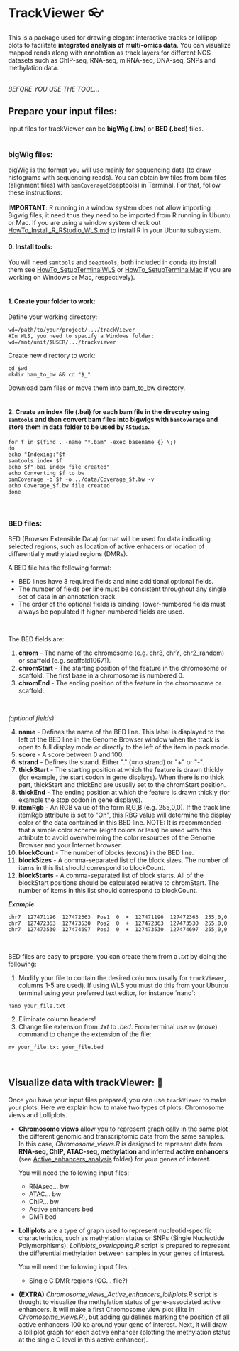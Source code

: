 # TrackViewer :eyeglasses:
This is a package used for drawing elegant interactive tracks or lollipop plots to facilitate **integrated analysis of multi-omics data**. You can visualize mapped reads along with annotation as track layers for different NGS datasets such as ChIP-seq, RNA-seq, miRNA-seq, DNA-seq, SNPs and methylation data.  
<br/>

_BEFORE YOU USE THE TOOL..._

## Prepare your input files:
Input files for trackViewer can be **bigWig (.bw)** or **BED (.bed)** files.  
<br/>

### bigWig files:

bigWig is the format you will use mainly for sequencing data (to draw histograms with sequencing reads). You can obtain bw files from bam files (alignment files) with `bamCoverage`(deeptools) in Terminal. For that, follow these instructions:  
<br/>
**IMPORTANT**: R running in a window system does not allow importing Bigwig files, it need thus they need to be imported from R running in Ubuntu or Mac. If you are using a window system check out [HowTo_Install_R_RStudio_WLS.md](https://github.com/patriciasolesanchez/PSlab/blob/master/HowTo's/HowTo_Install_R_RStudio_WLS.md) to install R in your Ubuntu subsystem.


#### 0. Install tools:
You will need `samtools` and `deeptools`, both included in conda (to install them see [HowTo_SetupTerminalWLS](https://github.com/patriciasolesanchez/PSlab/blob/master/HowTo's/HowTo_SetupTerminalWLS.md) or [HowTo_SetupTerminalMac](https://github.com/patriciasolesanchez/PSlab/blob/master/HowTo's/HowTo_SetupTerminalMac.md) if you are working on Windows or Mac, respectively).  
<br/>

#### 1. Create your folder to work:

Define your working directory:
````
wd=/path/to/your/project/.../trackViewer
#In WLS, you need to specify a Windows folder:
wd=/mnt/unit/$USER/.../trackviewer
````

Create new directory to work:
````
cd $wd
mkdir bam_to_bw && cd "$_"
````

Download bam files or move them into bam_to_bw directory.  
<br/>

#### 2. Create an index file (.bai) for each bam file in the direcotry using `samtools` and then convert bam files into bigwigs with `bamCoverage` and store them in data folder to be used by `RStudio`.

````
for f in $(find . -name "*.bam" -exec basename {} \;)
do
echo "Indexing:"$f
samtools index $f
echo $f".bai index file created"
echo Converting $f to bw
bamCoverage -b $f -o ../data/Coverage_$f.bw -v
echo Coverage_$f.bw file created
done
````
<br/>

### BED files:
BED (Browser Extensible Data) format will be used for data indicating selected regions, such as location of active enhacers or location of differentially methylated regions (DMRs). 

A BED file has the following format:

- BED lines have 3 required fields and nine additional optional fields.
- The number of fields per line must be consistent throughout any single set of data in an annotation track.
- The order of the optional fields is binding: lower-numbered fields must always be populated if higher-numbered fields are used.  
<br/>

The BED fields are:
1. **chrom** - The name of the chromosome (e.g. chr3, chrY, chr2_random) or scaffold (e.g. scaffold10671).  
2. **chromStart** - The starting position of the feature in the chromosome or scaffold. The first base in a chromosome is numbered 0.  
3. **chromEnd** - The ending position of the feature in the chromosome or scaffold.  
<br/>

 _(optional fields)_  
   
4. **name** - Defines the name of the BED line. This label is displayed to the left of the BED line in the Genome Browser window when the track is open to full display mode or directly to the left of the item in pack mode.  
5. **score** - A score between 0 and 100.  
6. **strand** - Defines the strand. Either "." (=no strand) or "+" or "-".  
7. **thickStart** - The starting position at which the feature is drawn thickly (for example, the start codon in gene displays). When there is no thick part, thickStart and thickEnd are usually set to the chromStart position.  
8. **thickEnd** - The ending position at which the feature is drawn thickly (for example the stop codon in gene displays).  
9. **itemRgb** - An RGB value of the form R,G,B (e.g. 255,0,0). If the track line itemRgb attribute is set to "On", this RBG value will determine the display color of the data contained in this BED line. NOTE: It is recommended that a simple color scheme (eight colors or less) be used with this attribute to avoid overwhelming the color resources of the Genome Browser and your Internet browser.  
10. **blockCount** - The number of blocks (exons) in the BED line.  
11. **blockSizes** - A comma-separated list of the block sizes. The number of items in this list should correspond to blockCount.  
12. **blockStarts** - A comma-separated list of block starts. All of the blockStart positions should be calculated relative to chromStart. The number of items in this list should correspond to blockCount.  

_**Example**_
````
chr7  127471196  127472363  Pos1  0  +  127471196  127472363  255,0,0
chr7  127472363  127473530  Pos2  0  +  127472363  127473530  255,0,0
chr7  127473530  127474697  Pos3  0  +  127473530  127474697  255,0,0
````  
<br/>

BED files are easy to prepare, you can create them from a _.txt_ by doing the following:

1. Modify your file to contain the desired columns (usally for `trackViewer`, columns 1-5 are used). If using WLS you must do this from your Ubuntu terminal using your preferred text editor, for instance ´nano´:
````
nano your_file.txt
````
2. Eliminate column headers!
3. Change file extension from _.txt_ to _.bed_. From terminal use `mv` (*move*) command to change the extension of the file:
````
mv your_file.txt your_file.bed
````
<br/>

## Visualize data with trackViewer: :lollipop:
Once you have your input files prepared, you can use `trackViewer` to make your plots. Here we explain how to make two types of plots: Chromosome views and Lolliplots.

* **Chromosome views** allow you to represent graphically in the same plot the different genomic and transcriptomic data from the same samples. In this case, _Chromosome_views.R_ is designed to represent data from **RNA-seq, ChIP, ATAC-seq, methylation** and inferred **active enhancers** (see [Active_enhancers_analysis](https://github.com/patriciasolesanchez/PSlab/tree/master/Active_enhancers_analysis) folder) for your genes of interest.  

  You will need the following input files:
  
  * RNAseq... bw
  * ATAC... bw
  * ChIP... bw
  * Active enhancers bed
  * DMR bed
  

* **Lolliplots** are a type of graph used to represent nucleotid-specific characteristics, such as methylation status or SNPs (Single Nucleotide Polymorphisms). _Lolliplots_overlapping.R_ script is prepared to represent the differential methylation between samples in your genes of interest.  

  You will need the following input files:
  
  * Single C DMR regions (CG... file?)
  

* **(EXTRA)** _Chromosome_views_Active_enhancers_lolliplots.R_ script is thought to visualize the methylation status of gene-associated active enhancers. It will make a first Chromosome view plot (like in _Chromosome_views.R_), but adding guidelines marking the position of all active enhancers 100 kb around your gene of interest. Next, it will draw a lolliplot graph for each active enhancer (plotting the methylation status at the single C level in this active enhancer).
